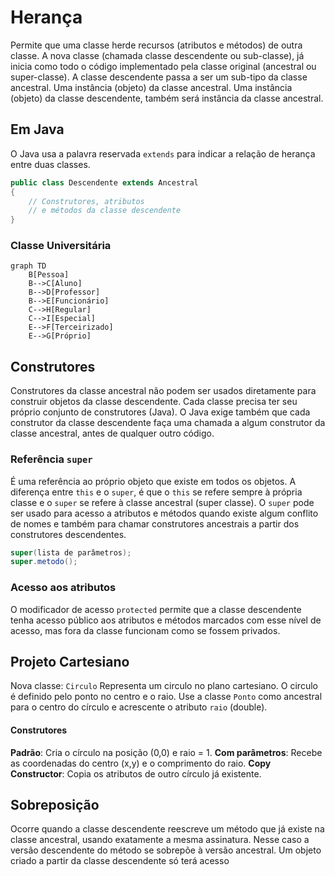 # Herança
Permite que uma classe herde recursos (atributos e métodos) de outra classe.
A nova classe (chamada classe descendente ou sub-classe), já inicia como todo o código implementado pela classe original (ancestral ou super-classe).
A classe descendente passa a ser um sub-tipo da classe ancestral. Uma instância (objeto) da classe ancestral. Uma instância (objeto) da classe descendente, também será instância da classe ancestral.

## Em Java
O Java usa a palavra reservada `extends` para indicar a relação de herança entre duas classes.

```java
public class Descendente extends Ancestral
{
	// Construtores, atributos
	// e métodos da classe descendente
}
```
### Classe Universitária
```mermaid
graph TD
    B[Pessoa]
    B-->C[Aluno]
    B-->D[Professor]
    B-->E[Funcionário]
    C-->H[Regular]
    C-->I[Especial]
    E-->F[Terceirizado]
    E-->G[Próprio]
```
## Construtores
Construtores da classe ancestral não podem ser usados diretamente para construir objetos da classe descendente.
Cada classe precisa ter seu próprio conjunto de construtores (Java).
O Java exige também que cada construtor da classe descendente faça uma chamada a algum construtor da classe ancestral, antes de qualquer outro código.

### Referência `super`
É uma referência ao próprio objeto que existe em todos os objetos. A diferença entre `this` e o `super`, é que o `this` se refere sempre à própria classe e o `super` se refere à classe ancestral (super classe).
O `super` pode ser usado para acesso a atributos e métodos quando existe algum conflito de nomes e também para chamar construtores ancestrais a partir dos construtores descendentes.

```java
super(lista de parâmetros);
super.metodo();
```

### Acesso aos atributos
O modificador de acesso `protected` permite que a classe descendente tenha acesso público aos atributos e métodos marcados com esse nível de acesso, mas fora da classe funcionam como se fossem privados.

## Projeto Cartesiano
Nova classe: `Circulo`
Representa um circulo no plano cartesiano. O circulo é definido pelo ponto no centro e o raio.
Use a classe `Ponto` como ancestral para o centro do círculo e acrescente o atributo `raio` (double).

#### Construtores
**Padrão**: Cria o círculo na posição (0,0) e raio = 1.
**Com parâmetros**: Recebe as coordenadas do centro (x,y) e o comprimento do raio.
**Copy Constructor**: Copia os atributos de outro círculo já existente.

## Sobreposição
Ocorre quando a classe descendente reescreve um método que já existe na classe ancestral, usando exatamente a mesma assinatura.
Nesse caso a versão descendente do método se sobrepõe à versão ancestral. Um objeto criado a partir da classe descendente só terá acesso 
<!--stackedit_data:
eyJoaXN0b3J5IjpbMTQ0NjA3MzI3OSwxMDgxNTQ5Nzg0LC01MD
UwMDkyMzAsLTQ0NTY4NzQwMiwtMTg5ODE4ODgyOSwxNDk4ODMz
MzI2LC0xODQyMDAxNzAwLDExNzIxOTM5OTcsLTE5MDc4NTY1ND
AsMTAyODE4NjUzNSwxMzExODQyMDNdfQ==
-->